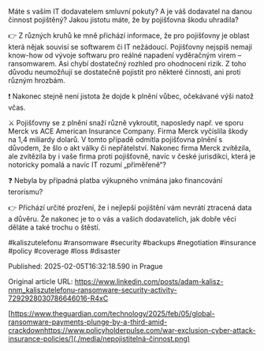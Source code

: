 Máte s vaším IT dodavatelem smluvní pokuty? A je váš dodavatel na danou činnost pojištěný? Jakou jistotu máte, že by pojišťovna škodu uhradila?


👉 Z různých kruhů ke mně přichází informace, že pro pojišťovny je oblast která nějak souvisí se softwarem či IT nežádoucí. Pojišťovny nejspíš nemají know-how od vývoje softwaru pro reálné napadení vyděračným virem – ransomwarem. Asi chybí dostatečný rozhled pro ohodnocení rizik. Z toho důvodu neumožňují se dostatečně pojistit pro některé činnosti, ani proti různým hrozbám.


❗ Nakonec stejně není jistota že dojde k plnění vůbec, očekávané výši natož včas.


⚔️ Pojišťovny se z plnění snaží různě vykroutit, naposledy např. ve sporu Merck vs ACE American Insurance Company. Firma Merck vyčíslila škody na 1,4 miliardy dolarů. V tomto případě odmítla pojišťovna plnění s důvodem, že šlo o akt války či nepřátelství. Nakonec firma Merck zvítězila, ale zvítězila by i vaše firma proti pojišťovně, navíc v české jurisdikci, která je notoricky pomalá a navíc IT rozumí „přiměřeně“?


❓ Nebyla by případná platba výkupného vnímána jako financování terorismu?


👉 Přichází určité prozření, že i nejlepší pojištění vám nevrátí ztracená data a důvěru. Že nakonec je to o vás a vašich dodavatelích, jak dobře věci děláte a také trochu o štěstí.


#kaliszutelefonu #ransomware #security #backups #negotiation #insurance #policy #coverage #loss #disaster


Published: 2025-02-05T16:32:18.590 in Prague

Original article URL: https://www.linkedin.com/posts/adam-kalisz-nnm_kaliszutelefonu-ransomware-security-activity-7292928030786646016-R4xC

[https://www.theguardian.com/technology/2025/feb/05/global-ransomware-payments-plunge-by-a-third-amid-crackdownhttps://www.policyholderpulse.com/war-exclusion-cyber-attack-insurance-policies/](./media/nepojistitelná-činnost.png)